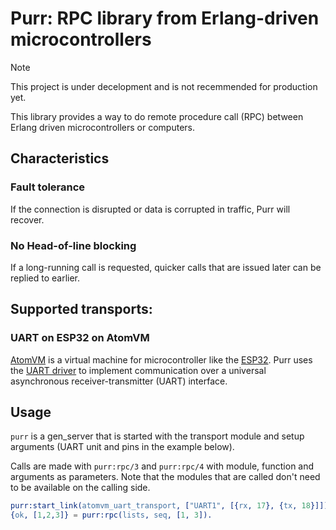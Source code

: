 # Purr: RPC library from Erlang-driven microcontrollers

> [!NOTE]
> This project is under decelopment and is not recemmended for production yet.

This library provides a way to do remote procedure call (RPC) between Erlang driven microcontrollers or computers.

## Characteristics
### Fault tolerance
If the connection is disrupted or data is corrupted in traffic, Purr will recover.

### No Head-of-line blocking
If a long-running call is requested, quicker calls that are issued later can be replied to earlier.

## Supported transports:
### UART on ESP32 on AtomVM
[AtomVM](http://atomvm.net) is a virtual machine for microcontroller like the [ESP32](https://www.espressif.com/en/products/socs/esp32).
Purr uses the [UART driver](https://github.com/atomvm/AtomVM/blob/7caa5663675a4cbe38fbf8ac45cc0f4e9b58f71d/libs/eavmlib/src/uart.erl) to implement
communication over a universal asynchronous receiver-transmitter (UART) interface.

## Usage
`purr` is a gen_server that is started with the transport module and setup arguments
(UART unit and pins in the example below).

Calls are made with `purr:rpc/3` and `purr:rpc/4` with module, function and arguments as parameters.
Note that the modules that are called don't need to be available on the calling side.

```erlang
purr:start_link(atomvm_uart_transport, ["UART1", [{rx, 17}, {tx, 18}]]),
{ok, [1,2,3]} = purr:rpc(lists, seq, [1, 3]).
```
